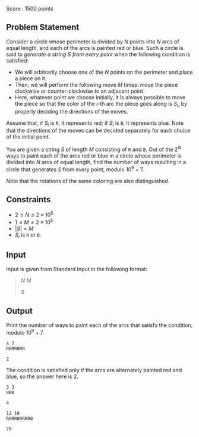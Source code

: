 Score : $1500$ points

## Problem Statement

Consider a circle whose perimeter is divided by $N$ points into $N$ arcs of equal length, and each of the arcs is painted red or blue. Such a circle is said to *generate a string $S$ from every point* when the following condition is satisfied:

- We will arbitrarily choose one of the $N$ points on the perimeter and place a piece on it.
- Then, we will perform the following move $M$ times: move the piece clockwise or counter-clockwise to an adjacent point.
- Here, whatever point we choose initially, it is always possible to move the piece so that the color of the $i$-th arc the piece goes along is $S_i$, by properly deciding the directions of the moves.

Assume that, if $S_i$ is `R`, it represents red; if $S_i$ is `B`, it represents blue.
Note that the directions of the moves can be decided separately for each choice of the initial point.

You are given a string $S$ of length $M$ consisting of `R` and `B`.
Out of the $2^N$ ways to paint each of the arcs red or blue in a circle whose perimeter is divided into $N$ arcs of equal length, find the number of ways resulting in a circle that generates $S$ from every point, modulo $10^9+7$.

Note that the rotations of the same coloring are also distinguished.

## Constraints

- $2 \leq N \leq 2 \times 10^5$
- $1 \leq M \leq 2 \times 10^5$
- $|S|=M$
- $S_i$ is `R` or `B`.

## Input

Input is given from Standard Input in the following format:

> $N$ $M$
> 
> $S$

## Output

Print the number of ways to paint each of the arcs that satisfy the condition, modulo $10^9+7$.

```input1
4 7
RBRRBRR
```

```output1
2
```

The condition is satisfied only if the arcs are alternately painted red and blue, so the answer here is $2$.

```input2
3 3
BBB
```

```output2
4
```

```input3
12 10
RRRRBRRRRB
```

```output3
78
```